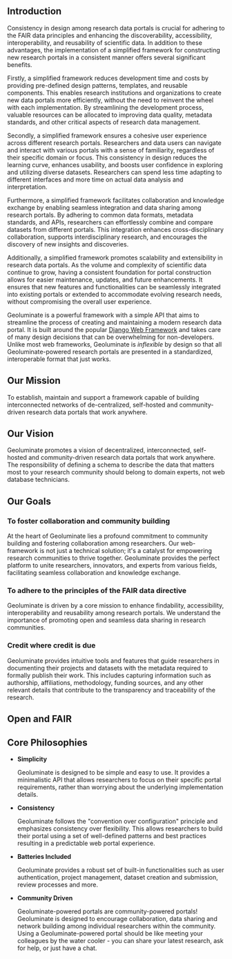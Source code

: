 ## Introduction

Consistency in design among research data portals is crucial for adhering to the FAIR data principles and enhancing the discoverability, accessibility, interoperability, and reusability of scientific data. In addition to these advantages, the implementation of a simplified framework for constructing new research portals in a consistent manner offers several significant benefits.

Firstly, a simplified framework reduces development time and costs by providing pre-defined design patterns, templates, and reusable components. This enables research institutions and organizations to create new data portals more efficiently, without the need to reinvent the wheel with each implementation. By streamlining the development process, valuable resources can be allocated to improving data quality, metadata standards, and other critical aspects of research data management.

Secondly, a simplified framework ensures a cohesive user experience across different research portals. Researchers and data users can navigate and interact with various portals with a sense of familiarity, regardless of their specific domain or focus. This consistency in design reduces the learning curve, enhances usability, and boosts user confidence in exploring and utilizing diverse datasets. Researchers can spend less time adapting to different interfaces and more time on actual data analysis and interpretation.

Furthermore, a simplified framework facilitates collaboration and knowledge exchange by enabling seamless integration and data sharing among research portals. By adhering to common data formats, metadata standards, and APIs, researchers can effortlessly combine and compare datasets from different portals. This integration enhances cross-disciplinary collaboration, supports interdisciplinary research, and encourages the discovery of new insights and discoveries.

Additionally, a simplified framework promotes scalability and extensibility in research data portals. As the volume and complexity of scientific data continue to grow, having a consistent foundation for portal construction allows for easier maintenance, updates, and future enhancements. It ensures that new features and functionalities can be seamlessly integrated into existing portals or extended to accommodate evolving research needs, without compromising the overall user experience.

Geoluminate is a powerful framework with a simple API that aims to streamline the process of creating and maintaining a modern research data portal. It is built around the popular [Django Web Framework](https://www.djangoproject.com) and takes care of many design decisions that can be overwhelming for non-developers. Unlike most web frameworks, Geoluminate is *inflexible* by design so that all Geoluminate-powered research portals are presented in a standardized, interoperable format that just works.

## Our Mission

To establish, maintain and support a framework capable of building interconnected networks of de-centralized, self-hosted and community-driven research data portals that work anywhere.

## Our Vision

Geoluminate promotes a vision of decentralized, interconnected, self-hosted and community-driven research data portals that work anywhere. The responsibility of defining a schema to describe the data that matters most to your research community should belong to domain experts, not web database technicians. 

## Our Goals

### To foster collaboration and community building

At the heart of Geoluminate lies a profound commitment to community building and fostering collaboration among researchers. Our web-framework is not just a technical solution; it's a catalyst for empowering research communities to thrive together. Geoluminate provides the perfect platform to unite researchers, innovators, and experts from various fields, facilitating seamless collaboration and knowledge exchange.

### To adhere to the principles of the FAIR data directive

Geoluminate is driven by a core mission to enhance findability, accessibility, interoperability and reusability among research portals. We understand the importance of promoting open and seamless data sharing in research communities.

### Credit where credit is due

Geoluminate provides intuitive tools and features that guide researchers in documenting their projects and datasets with the metadata required to formally publish their work. This includes capturing information such as authorship, affiliations, methodology, funding sources, and any other relevant details that contribute to the transparency and traceability of the research.






## Open and FAIR


## Core Philosophies

- **Simplicity** 

    Geoluminate is designed to be simple and easy to use. It provides a minimalistic API that allows researchers to focus on their specific portal requirements, rather than worrying about the underlying implementation details.

- **Consistency**
  
    Geoluminate follows the "convention over configuration" principle and emphasizes consistency over flexibility. This allows researchers to build their portal using a set of well-defined patterns and best practices resulting in a predictable web portal experience.

- **Batteries Included**
  
    Geoluminate provides a robust set of built-in functionalities such as user authentication, project management, dataset creation and submission, review processes and more.

- **Community Driven**

    Geoluminate-powered portals are community-powered portals! Geoluminate is designed to encourage collaboration, data sharing and network building among individual researchers within the community. Using a Geoluminate-powered portal should be like meeting your colleagues by the water cooler - you can share your latest research, ask for help, or just have a chat. 

